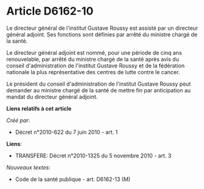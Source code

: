 # Article D6162-10

Le directeur général de l'institut Gustave Roussy est assisté par un directeur général adjoint. Ses fonctions sont définies
par arrêté du ministre chargé de la santé. 

Le directeur général adjoint est nommé, pour une période de cinq ans renouvelable, par arrêté du ministre chargé de la santé
après avis du conseil d'administration de l'institut Gustave Roussy et de la fédération nationale la plus représentative des
centres de lutte contre le cancer. 

Le président du conseil d'administration de l'institut Gustave Roussy peut demander au ministre chargé de la santé de mettre
fin par anticipation au mandat du directeur général adjoint.

**Liens relatifs à cet article**

_Créé par_:

  - Décret n°2010-622 du 7 juin 2010 - art. 1

**Liens**:

  - TRANSFERE: Décret n°2010-1325 du 5 novembre 2010 - art. 3

_Nouveaux textes_:

  - Code de la santé publique - art. D6162-13 (M)

